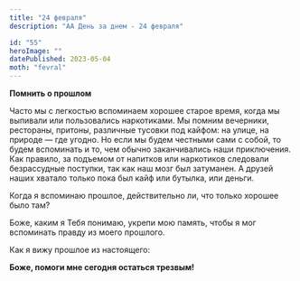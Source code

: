 ```yaml
---
title: "24 февраля"
description: "АА День за днем - 24 февраля"

id: "55"
heroImage: ""
datePublished: 2023-05-04
moth: "fevral"
---
```


**Помнить о прошлом**

Часто мы с легкостью вспоминаем хорошее старое время, когда мы выпивали или
пользовались наркотиками. Мы помним вечерники, рестораны, притоны, различные
тусовки под кайфом: на улице, на природе — где угодно. Но если мы будем
честными сами с собой, то будем вспоминать и то, чем обычно заканчивались наши
приключения. Как правило, за подъемом от напитков или наркотиков следовали
безрассудные поступки, так как наш мозг был затуманен. А друзей наших хватало
только пока был кайф или бутылка, или деньги.

Когда я вспоминаю прошлое, действительно ли, что только хорошее было там?

Боже, каким я Тебя понимаю, укрепи мою память, чтобы я мог вспоминать правду
из моего прошлого.

Как я вижу прошлое из настоящего:

**Боже, помоги мне сегодня остаться трезвым!**
